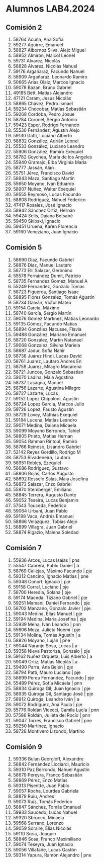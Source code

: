 # Alumnos LAB4.2024 

## Comisión 2
 1. 58764  Acuña, Ana Sofía         
 2. 59277  Aguirre, Emanuel           
 3. 58827  Albornoz Silva, Alejo Miguel         
 4. 58952  Almiron, Maicol Leonel     
 5. 59731  Alvarez, Nicolás           
 6. 58828  Alvarez, Nicolás Nahuel    
 7. 59176  Argañaraz, Facundo Nahuel    
 8. 58909  Argañaraz, Leonardo Ramiro    
 9. 50665  Arias Olaiz, Marcos Ignacio    
10. 59078  Bazan, Bruno Gabriel     
11. 49185  Bett, Matías Alejandro  
12. 47121  Caram, Jesús Nicolás     
13. 58865  Chávez, Pedro Ismael      
14. 59234  Chocobar, Matías Sebastián  
15. 59268  Cordoba, Pedro Josue       
16. 58784  Coronel, Sergio Antonio     
17. 59423  Esper, Rodrigo Fernando  
18. 55530  Fernández, Agustín Alejo     
19. 59130  Gatti, Luciano Alberto   
20. 58832  González, Adrián Leonel     
21. 55533  González, Luciano Leandro   
22. 55906  González, Ramiro Exequiel   
23. 58782  Goychea, María de los Angeles
24. 55940  Gramajo, Elba Virginia Maria
25. 58777  Jassán, Alan              
26. 55751  Jérez, Francisco David   
27. 58943  Maza, Santiago Martín   
28. 55650  Moyano, Iván Eduardo      
29. 58907  Nuñez, Walter Exequiel   
30. 59555  Reymoso, Lucas Facundo     
31. 58808  Rodríguez, Nahuel Federico   
32. 47417  Rosales, José Ignacio      
33. 58942  Sánchez Ortiz, Hernán            
34. 59424  Selis, Daiana Betsabé    
35. 59450  Skibski, Ignacio           
36. 59451  Urueña, Karen Florencia   
37. 59160  Veneziano, Juan Ignacio      

## Comisión 5
 1. 58690  Díaz, Facundo Gabriel
 2. 58876  Díaz, Manuel Lautaro
 3. 58773  Ellí Salazar, Gerónimo
 4. 55578  Fernández Dumit, Patricio
 5. 58735  Fernandez Gomez, Manuel A
 6. 55249  Fernandez, Gonzalo Tomas
 7. 58723  Figueroa, Santiago Isaac
 8. 58895  Flores Gonzalez, Tomás Agustín
 9. 58734  Galván, Víctor Mateo
10. 59154  García, Máximo
11. 58740  García, Sergio Martín
12. 59076  Gómez Martínez, Matías Leonardo
13. 59135  Gómez, Facundo Matías
14. 58894  González Nacusse, Flavia
15. 59488  González, Mariano Emanuel
16. 58720  Gonzalez, Martín Natanael
17. 59068  Gonzalez, Silvina Mariela
18. 58687  Jadur, Sofía Nahir
19. 58736  Juarez Hindi, Lucas David
20. 58761  Juarez, Lautaro Andres En
21. 58758  Juarez, Milagro Macarena
22. 58721  Juncos, Gonzalo Sebastian
23. 59070  Ladina, Maia Agostina
24. 58737  Lasagna, Manuel
25. 58756  Lazarte, Agustina Milagro
26. 58727  Lazarte, Lucas
27. 59152  Lopez Chipoloni, Agustin
28. 58724  Lopez Garcia, Marcos Julio
29. 59726  Lopez, Fausto Agustin
30. 58729  Lovey, Mathias Exequiel
31. 59184  Lucena, Matías Leandro
32. 59071  Medina, Daiana Micaela
33. 59099  Moyano Berrondo, Tahiel
34. 58805  Prieto, Matías Hernan
35. 59054  Rahman Rintoul, Ramiro
36. 58766  Reinoso, Lisandro Gabriel
37. 52142  Reyes Gordillo, Rodrigo M
38. 58753  Rivadeneira, Lautaro
39. 58951  Robles, Ezequiel
40. 58686  Rodriguez, Gustavo
41. 58806  Rojas, Carlos Augusto
42. 58692  Rosselo Salas, Maia Josefina
43. 58873  Salazar, Enzo Gabriel
44. 55870  Stemberger, Emiliano
45. 58845  Terrera, Augusto Dante
46. 59052  Teseira, Lucas Benjamin
47. 57543  Touceda, Federico
48. 59064  Urbani, Juan Pablo
49. 59188  Vaca, Andrés Emanuel
50. 58866  Velázquez, Tobias Alejo
51. 58899  Villagra, Juan Gabriel
52. 58874  Rigazio, Malena Soledad

## Comisión 7
 1. 55936  Arcos, Lucas Isaias              | pns
 2. 55547  Cabrera, Pablo Daniel            | a
 3. 58769  Callejas, Máximo Facundo         | pje
 4. 59312  Cancino, Ignacio Matías          | pne
 5. 59348  Conort, Ignacio                  | pje
 6. 59158  Corral, Luciano                  | pje
 7. 58700  Heredia, Solana                  | pje
 8. 59174  Maceda, Tiziano Gabriel          | pje
 9. 59251  Mamani, Daniel Fernando          | pje
10. 58702  Manzano, Gonzalo Javier          | pje
11. 59043  Medina, Elias Manuel             | pje
12. 59194  Medina, María Josefina           | pje
13. 55939  Mena, Iván Leandro               | pnn 
14. 55606  Meza, Julieta Noemí              | pje
15. 59134  Molina, Tomás Agustín            | a
16. 58826  Moyano, Luján                    | pne
17. 59044  Naranjo Sosa, Lucas              | a
18. 59358  Nieva Pastoriza, Gonzalo         | pje
19. 59162  Nuñez Orqueta, Luis Alberto      | a
20. 59049  Ortiz, Matías Nicolás            | a
21. 59490  Parra, Ana Belén                 | pje
22. 58794  Patti, Mauro Luciano             | pje
23. 58699  Perea Fernández, Facundo         | pje
24. 55489  Pérez, Sofía Micaela             | pnn
25. 58934  Quiroga Gil, Juan Ignacio        | pje
26. 58935  Quiroga Gil, Santiago José       | pje
27. 58912  Quiroga, Leandro Iván            | a
28. 59072  Rodríguez, Ana Paula             | pje
29. 55776  Roldán Vicecci, Camila Lucía     | pnn
30. 57586  Roldán, Julieta del Rocío        | pnn
31. 59047  Torres, Francisco Gabriel        | pne
32. 59250  Martinez, Ignacio
33. 58728  Montivero Lizondo, Martino

## Comisión 9
 1. 59336  Bulan Georgieff, Alexandre
 2. 58842  Fernández Licciardi, Mauricio
 3. 59310  Paz Berrondo, Nahuel Agustín
 4. 58679  Pereyra, Franco Sebastián
 5. 58869  Pérez, Enzo Matías
 6. 59313  Pisentte, Juan Pablo
 7. 59057  Rocha, Lourdes Gabriela
 8. 58879  Ruiu, Andres
 9. 59073  Ruiz, Tomás Federico
10. 58847  Sánchez, Tomás Emanuel
11. 59933  Saucedo, Lucas Nahuel
12. 59320  Sbrocco, Micaela
13. 59568  Serrano, Lorenzo
14. 59059  Soraire, Elías Nicolás
15. 59110  Soria, Joaquín
16. 58846  Sosa, Franco Maximiliano
17. 59074  Teseyra, Juan Ignacio
18. 59056  Villafañe, Lucas Gastón
19. 59314  Yapura, Ramón Alejandro        | pne
